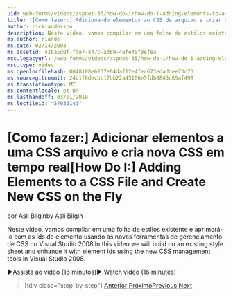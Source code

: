 ```yaml
---
uid: web-forms/videos/aspnet-35/how-do-i/how-do-i-adding-elements-to-a-css-file-and-create-new-css-on-the-fly
title: '[Como fazer:] Adicionando elementos ao CSS de arquivo e criar nova CSS em tempo real | Microsoft Docs'
author: rick-anderson
description: Neste vídeo, vamos compilar em uma folha de estilos existente e aprimorá-lo com as ids de elemento usando as novas ferramentas de gerenciamento de CSS no Visual Studio 2008.
ms.author: riande
ms.date: 02/14/2008
ms.assetid: 426a5d0f-fde7-447c-ad69-4efe45f8efea
msc.legacyurl: /web-forms/videos/aspnet-35/how-do-i/how-do-i-adding-elements-to-a-css-file-and-create-new-css-on-the-fly
msc.type: video
ms.openlocfilehash: 0048108e6237e64daf12e4fec673edaddee73c73
ms.sourcegitcommit: 24b1f6decbb17bb22a45166e5fdb0845c65af498
ms.translationtype: MT
ms.contentlocale: pt-BR
ms.lasthandoff: 03/01/2019
ms.locfileid: "57033143"
---
```

<a name="how-do-i-adding-elements-to-a-css-file-and-create-new-css-on-the-fly"></a><span data-ttu-id="c1b90-103">[Como fazer:] Adicionar elementos a uma CSS arquivo e cria nova CSS em tempo real</span><span class="sxs-lookup"><span data-stu-id="c1b90-103">[How Do I:] Adding Elements to a CSS File and Create New CSS on the Fly</span></span>
====================
<span data-ttu-id="c1b90-104">por Asli Bilgin</span><span class="sxs-lookup"><span data-stu-id="c1b90-104">by Asli Bilgin</span></span>

<span data-ttu-id="c1b90-105">Neste vídeo, vamos compilar em uma folha de estilos existente e aprimorá-lo com as ids de elemento usando as novas ferramentas de gerenciamento de CSS no Visual Studio 2008.</span><span class="sxs-lookup"><span data-stu-id="c1b90-105">In this video we will build on an existing style sheet and enhance it with element ids using the new CSS management tools in Visual Studio 2008.</span></span>

[<span data-ttu-id="c1b90-106">&#9654;Assista ao vídeo (16 minutos)</span><span class="sxs-lookup"><span data-stu-id="c1b90-106">&#9654; Watch video (16 minutes)</span></span>](https://channel9.msdn.com/Blogs/ASP-NET-Site-Videos/how-do-i-adding-elements-to-a-css-file-and-create-new-css-on-the-fly)

> [!div class="step-by-step"]
> <span data-ttu-id="c1b90-107">[Anterior](how-do-i-working-with-visual-studio-2008-net-framework.md)
> [Próximo](how-do-i-advance-cascading-style-sheet-features-and-management.md)</span><span class="sxs-lookup"><span data-stu-id="c1b90-107">[Previous](how-do-i-working-with-visual-studio-2008-net-framework.md)
[Next](how-do-i-advance-cascading-style-sheet-features-and-management.md)</span></span>
